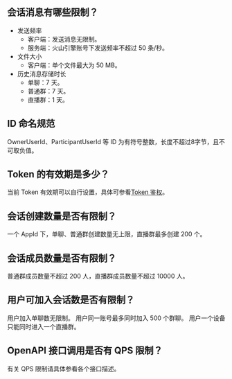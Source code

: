 ## 会话消息有哪些限制？

- 发送频率
    - 客户端：发送消息无限制。
    - 服务端：火山引擎账号下发送频率不超过 50 条/秒。
- 文件大小
    - 客户端：单个文件最大为 50 MB。
- 历史消息存储时长
    - 单聊：7 天。
    - 普通群：7 天。
    - 直播群：1 天。

## ID 命名规范
OwnerUserId、ParticipantUserId 等 ID 为有符号整数，长度不超过8字节，且不可取负值。

## Token 的有效期是多少？
当前 Token 有效期可以自行设置，具体可参看[Token 鉴权](291043)。

## 会话创建数量是否有限制？
一个 AppId 下，单聊、普通群创建数量无上限，直播群最多创建 200 个。

## 会话成员数量是否有限制？
普通群成员数量不超过 200 人，直播群成员数量不超过 10000 人。

## 用户可加入会话数是否有限制？
用户加入单聊数无限制。
用户同一账号最多同时加入 500 个群聊。
用户一个设备只能同时进入一个直播群。

## OpenAPI 接口调用是否有 QPS 限制？
有关 QPS 限制请具体参看各个接口描述。
